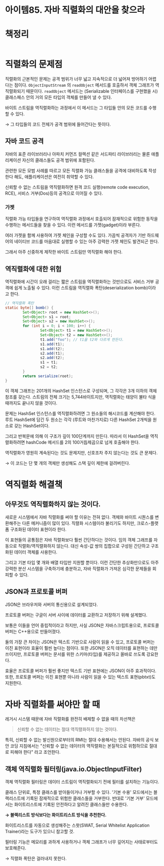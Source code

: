 # 아이템85. 자바 직렬화의 대안을 찾으라

# 책정리

```java

```

# 직렬화의 문제점

직렬화의 근본적인 문제는 공격 범위가 너무 넓고 지속적으로 더 넓어져 방어하기 어렵다는 점이다. `ObjectInputStream` 의 `readObject` 메서드를 호출하서 객체 그래프가 역직렬화되기 때문이다. `readObject` 메서드는 (Serializable 인터페이스를 구현했을 시) 클래스패스 안의 거의 모든 타입의 객체를 만들어 낼 수 있다.

바이트 스트림을 역직렬화하는 과정에서 이 메서드는 그 타입들 안의 모든 코드를 수행할 수 있다.

→ 그 타입들의 코드 전체가 공격 범위에 들어간다는 뜻이다.

## 자바 코드 공격

자바의 표준 라이브러리나 아파치 커먼즈 컬렉션 같은 서드파티 라이브러리는 물론 애플리케이션 자신의 클래스들도 공격 범위에 포함된다.

관련한 모든 모범 사례를 따르고 모든 직렬화 가능 클래스들을 공격에 대비하도록 작성한다 해도, 애플리케이션은 여전히 취약할 수 있다.

신뢰할 수 없는 스트림을 역직렬화하면 원격 코드 실행(remote code execution, RCE), 서비스 거부(Dos)등의 공격으로 이어질 수 있다.

### 가젯

직렬화 가능 타입들을 연구하여 역직렬화 과정에서 호출되어 잠재적으로 위험한 동작을 수행하는 메서드들을 찾을 수 있다. 이런 메서드를 가젯(gadget)이라 부른다.

여러 가젯을 함께 사용하여 가젯 체인을 구성할 수도 있다. 가끔씩 공격자가 기반 하드웨어의 네이티브 코드를 마음대로 실행할 수 있는 아주 강력한 가젯 체인도 발견되곤 한다.

그래서 아주 신중하게 제작한 바이트 스트림만 역직렬화 해야 한다.

## 역직렬화에 대한 위험

역직렬화에 시간이 오래 걸리는 짧은 스트림을 역직렬화하는 것만으로도 서비스 거부 공격에 쉽게 노출될 수 있다. 이런 스트림을 역직렬화 폭탄(deserialization bomb)이라고 한다.

```java
// 역직렬화 폭탄
static byte[] bomb() {
		Set<Object> root = new HashSet<>();
		Set<Object> s1 = root;
		Set<Object> s2 = new HashSet<>();
		for (int i = 0; i < 100; i++) {
				Set<Object> t1 = new HashSet<>();
				Set<Object> t2 = new HashSet<>();
				t1.add("foo"); // t1을 t2와 다르게 만든다.
				s1.add(t1);
				s1.add(t2);
				s2.add(t1);
				s2.add(t2);
				s1 = t1;
				s2 = t2;
		}
		return serialize(root);
}
```

이 객체 그래프는 201개의 HashSet 인스턴스로 구성되며, 그 각각은 3개 이하의 객체 참조를 갖는다. 스트림의 전체 크기는 5,744바이트지만, 역직렬화는 태양이 불타 식을 때까지도 끝나지 않을 것이다.

문제는 HashSet 인스턴스를 역직렬화하려면 그 원소들의 해시코드를 계산해야 한다. 루트 HashSet에 담긴 두 원소는 각각 (루트와 마찬가지로) 다른 HashSet 2개씩을 원소로 갖는 HashSet이다.

그리고 반복문에 의해 이 구조가 깊이 100단계까지 만든다. 따라서 이 HashSet을 역직렬화하려면 hashCode 메서드를 2의 100거듭제곱으로 넘게 호출해야 한다.

역직렬화가 영원히 계속된다는 것도 문제지만, 신호조차 주지 않는다는 것도 큰 문제다.

→ 이 코드는 단 몇 개의 객체만 생성해도 스택 깊이 제한에 걸려버린다.

# 역직렬화 해결책

## 아무것도 역직렬화하지 않는 것이다.

새로운 시스템에서 자바 직렬화를 써야 할 이유는 전혀 없다. 객체와 바이트 시퀀스를 변환해주는 다른 메커니즘이 많이 있다.  직렬화 시스템이라 불리기도 하지만, 크로스-플랫폼 구조화된 데이터 표현이라 한다.

이 표현들의 공통점은 자바 직렬화보다 훨씬 간단하다는 것이다. 임의 객체 그래프를 자동으로 직렬화/역직렬화하지 않는다. 대신 속성-값 쌍의 집합으로 구성된 간단하고 구조화된 데이터 객체를 사용한다.

그리고 기본 타입 몇 개와 배열 타입만 지원할 뿐이다. 이런 간단한 추상화만으로도 아주 강력한 분산 시스템을 구축하기에 충분하고, 자바 직렬화가 가져온 심각한 문제들을 회피할 수 있다.

## JSON과 프로토콜 버퍼

JSON은 브라우저와 서버의 통신용으로 설계되었다.

프로토콜 버퍼는 구글이 서버 사이에 데이터를 교환하고 저장하기 위해 설계했다.

보통은 이들을 언어 중립적이라고 하지만, 사실 JSON은 자바스크립트용으로, 프로토콜 버퍼는 C++용으로 만들어졌다.

둘의 가장 큰 차이는 JSON은 텍스트 기반으로 사람이 읽을 수 있고, 프로토콜 버퍼는 이진 표현이라 효율이 훨씬 높다는 점이다. 또한 JSON은 오직 데이터를 표현하는 데만 쓰이지만, 프로토콜 버퍼는 문서를 위한 스키마(타입)를 제공하고 올바로 쓰도록 강요한다.

효율은 프로토콜 버퍼가 훨씬 좋지만 텍스트 기반 표현에는 JSON이 아주 효과적이다. 또한, 프로토콜 버퍼는 이진 표현뿐 아니라 사람이 읽을 수 있는 텍스트 표현(pbtxt)도 지원한다.

# 자바 직렬화를 써야만 할 때

레거시 시스템 때문에 자바 직렬화를 완전히 배제할 수 없을 때의 차선책은

> 신뢰할 수 없는 데이터는 절대 역직렬화하지 않는 것이다.

특히, 신뢰할 수 없는 발신원으로부터의 RMI는 절대 수용해서는 안된다. 자바의 공식 보안 코딩 지침에서는 "신뢰할 수 없는 데이터의 역직렬화는 본질적으로 위험하므로 절대로 피해야 한다" 라고 조언한다.

## 객체 역직렬화 필터링(java.io.ObjectInputFilter)

객체 역직렬화 필터링은 데이터 스트림이 역직렬화되기 전에 필터를 설치하는 기능이다.

클래스 단위로, 특정 클래스를 받아들이거나 거부할 수 있다. '기본 수용' 모드에서는 블랙리스트에 기록된 잠재적으로 위험한 클래스들을 거부한다. 반대로 '기본 거부' 모드에서는 화이트리스트에 기록된 안전하다고 알려진 클래스들만 수용한다.

**→ 블랙리스트 방식보다는 화이트리스트 방식을 추천한다.**

화이트리스트를 자동으로 생성해주는 스왓(SWAT, Serial Whitelist Application Trainer)라는 도구가 있으니 참고할 것.

필터링 기능은 메모리를 과하게 사용하거나 객체 그래프가 너무 깊어지는 사태로부터도 보호해준다.

→ 직렬화 폭탄은 걸러내지 못한다.